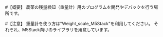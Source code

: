 #【概要】
農薬の残量検知（重量計）用のプログラムを開発やデバックを行う場所です。

#【注意】
重量計を使う方は"Weight_scale_M5Stack"を利用してください。
それぞれ、M5Stack向けのライブラリを用意しています。